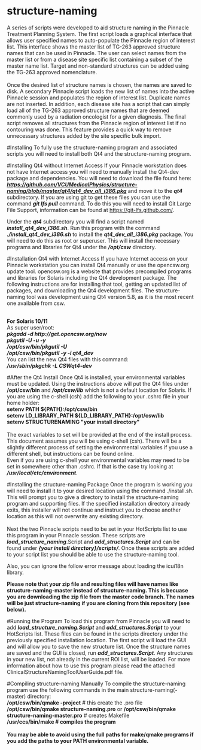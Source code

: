 # structure-naming
A series of scripts were developed to aid structure naming in the Pinnacle Treatment Planning System. The first script loads a graphical interface that allows user specified names to auto-populate the Pinnacle region of interest list.  This interface shows the master list of TG-263 approved structure names that can be used in Pinnacle. The user can select names from the master list or from a disease site specific list containing a subset of the master name list. Target and non-standard structures can be added using the TG-263 approved nomenclature. 
<br><br>
Once the desired list of structure names is chosen, the names are saved to disk. A secondary Pinnacle script loads the new list of names into the active Pinnacle session and populates the region of interest list. Duplicate names are not inserted.
In addition, each disease site has a script that can simply load all of the TG-263 approved structure names that are deemed commonly used by a radiation oncologist for a given diagnosis. The final script removes all structures from the Pinnacle region of interest list if no contouring was done. This feature provides a quick way to remove unnecessary structures added by the site specific bulk import.

#Installing
To fully use the structure-naming program and associated scripts you will need to install both Qt4 and the structure-naming program.

#Installing Qt4 without Internet Access
If your Pinnacle workstation does not have Internet access you will need to manually install the Qt4-dev package and dependencies. You will need to download the file found here: <b><i>https://github.com/VCUMedicalPhysics/structure-naming/blob/master/qt4/qt4_dev_all_i386.pkg</i></b> and move it to the <b><i>qt4</i></b> subdirectory. If you are using git to get these files you can use the command <b><i>git lfs pull</i></b> command. To do this you will need to install Git Large File Support, information can be found at https://git-lfs.github.com/.

Under the <b><i>qt4</i></b> subdirectory you will find a script named <b><i>install_qt4_dev_i386.sh</i></b>. Run this program with the command <b><i>./install_qt4_dev_i386.sh</i></b> to install the <b><i>qt4_dev_all_i386.pkg</i></b> package. You will need to do this as root or superuser. This will install the necessary programs and libraries for Qt4 under the <b><i>/opt/csw</i></b> directory.

#Installation Qt4 with Internet Access
If you have Internet access on your Pinnacle workstation you can install Qt4 manually or use the opencsw.org update tool. 
opencsw.org is a website that provides precompiled programs and libraries for Solaris including the Qt4 development package. The following instructions are for installing that tool, getting an updated list of packages, and downloading the Qt4 development files. The structure-naming tool was development using Qt4 version 5.8, as it is the most recent one available from csw.

<br>
<b>For Solaris 10/11</b>
<br>As super user/root:
<br><b><i>pkgadd -d http://get.opencsw.org/now
<br>pkgutil -U -u -y
<br>/opt/csw/bin/pkgutil -U
<br>/opt/csw/bin/pkgutil -y -i qt4_dev</i></b>
<br>
You can list the new Qt4 files with this command:
<br><b><i>/usr/sbin/pkgchk -L CSWqt4-dev</i></b>

#After the Qt4 Install
Once Qt4 is installed, your environmental variables must be updated. Using the instructions above will put the Qt4 files under <b></i>/opt/csw/bin</i></b> and <b><i>/opt/csw/lib</i></b> which is not a default location for Solaris. If you are using the c-shell (csh) add the following to your .cshrc file in your home holder:
<br><b>setenv PATH ${PATH}:/opt/csw/bin 
<br>setenv LD_LIBRARY_PATH ${LD_LIBRARY_PATH}:/opt/csw/lib
<br>setenv STRUCTURENAMING "your install directory"</b>
<br><br>
The exact variables to set will be provided at the end of the install process. This document assumes you will be using c-shell (csh). There will be a slightly different process of setting the environmental variables if you use a different shell, but instructions can be found online.
<br>
Even if you are using c-shell your environmental variables may need to be set in somewhere other than .cshrc. If that is the case try looking at <b><i>/usr/local/etc/environment</i></b>.

#Installing the structure-naming Package
Once the program is working you will need to install it to your desired location using the command ./install.sh. This will prompt you to give a directory to install the structure-naming program and supporting files. If the specified installation directory already exits, this installer will not continue and instruct you to choose another location as this will not overwrite any existing directory.
<br><br>Next the two Pinnacle scripts need to be set in your HotScripts list to use this program in your Pinnacle session. These scripts are <b><i>load_structure_naming</i></b>.Script and <b><i>add_structures.Script</i></b> and can be found under <b><i>{your install directory}/scripts/</i></b>. Once these scripts are added to your script list you should be able to use the structure-naming tool.

Also, you can ignore the follow error message about loading the icui18n library.

<b>Please note that your zip file and resulting files will have names like structure-naming-master instead of structure-naming. This is becuase you are downloading the zip file from the master code branch. The names will be just structure-naming if you are cloning from this repository (see below).</b>

#Running the Program
To load this program from Pinnacle you will need to add <b><i>load_structure_naming.Script</i></b> and <b><i>add_structures.Script</i></b> to your HotScripts list. These files can be found in the scripts directory under the previously specified installation location. The first script will load the GUI and will allow you to save the new structure list. Once the structure names are saved and the GUI is closed, run <b><i>add_structures.Script</i></b>. Any structures in your new list, not already in the current ROI list, will be loaded. For more information about how to use this program please read the attached ClinicalStructureNamingToolUserGuide.pdf file.

#Compiling structure-naming Manually
To compile the structure-naming program use the following commands in the main structure-naming(-master) directory:
<br><b>/opt/csw/bin/qmake -project</b> # this create the .pro file
<br><b>/opt/csw/bin/qmake structure-naming.pro</b> or <b>/opt/csw/bin/qmake structure-naming-master.pro</b> # creates Makefile
<br><b>/usr/ccs/bin/make<b> # compiles the program
<br><br>
You may be able to avoid using the full paths for make/qmake programs if you add the paths to your PATH environmental variable.





